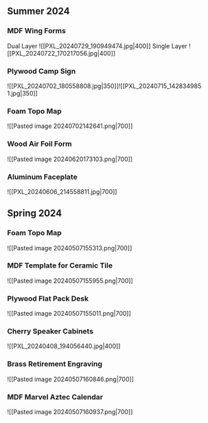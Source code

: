 ## Summer 2024

### MDF Wing Forms
Dual Layer
![[PXL_20240729_190949474.jpg|400]] 
Single Layer
![[PXL_20240722_170217056.jpg|400]]
### Plywood Camp Sign
![[PXL_20240702_180558808.jpg|350]]![[PXL_20240715_142834985 1.jpg|350]]
### Foam Topo Map
![[Pasted image 20240702142641.png|700]]
### Wood Air Foil Form
![[Pasted image 20240620173103.png|700]]
### Aluminum Faceplate
![[PXL_20240606_214558811.jpg|700]]
## Spring 2024
### Foam Topo Map
![[Pasted image 20240507155313.png|700]]
### MDF Template for Ceramic Tile
![[Pasted image 20240507155955.png|700]]
### Plywood Flat Pack Desk
![[Pasted image 20240507155011.png|700]]
### Cherry Speaker Cabinets
![[PXL_20240408_194056440.jpg|400]]

### Brass Retirement Engraving
![[Pasted image 20240507160846.png|700]]

### MDF Marvel Aztec Calendar
![[Pasted image 20240507160937.png|700]]